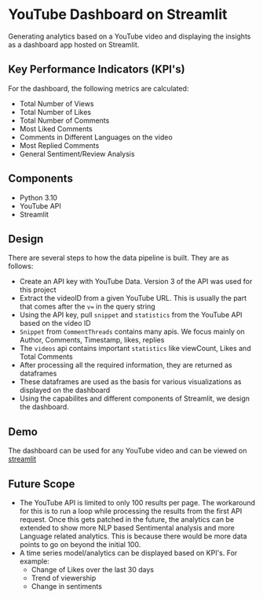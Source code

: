# YouTube Dashboard on Streamlit

Generating analytics based on a YouTube video and displaying the insights as a dashboard app hosted on Streamlit.

## Key Performance Indicators (KPI's)
For the dashboard, the following metrics are calculated:
- Total Number of Views
- Total Number of Likes
- Total Number of Comments
- Most Liked Comments 
- Comments in Different Languages on the video
- Most Replied Comments
- General Sentiment/Review Analysis

## Components
- Python 3.10
- YouTube API
- Streamlit

## Design
There are several steps to how the data pipeline is built. They are as follows:
- Create an API key with YouTube Data. Version 3 of the API was used for this project
- Extract the videoID from a given YouTube URL. This is usually the part that comes after the `v=` in the query string
- Using the API key, pull `snippet` and `statistics` from the YouTube API based on the video ID
- `Snippet` from `CommentThreads` contains many apis. We focus mainly on Author, Comments, Timestamp, likes, replies
- The `videos` api contains important `statistics` like viewCount, Likes and Total Comments
- After processing all the required information, they are returned as dataframes
- These dataframes are used as the basis for various visualizations as displayed on the dashboard
- Using the capabilites and different components of Streamlit, we design the dashboard.

## Demo
The dashboard can be used for any YouTube video and can be viewed on [streamlit](https://thomas-george-t-streamlit-youtube-dashboard-app-n12ivk.streamlit.app)

## Future Scope
- The YouTube API is limited to only 100 results per page. The workaround for this is to run a loop while processing the results from the first API request. Once this gets patched in the future, the analytics can be extended to show more NLP based Sentimental analysis and more Language related analytics. This is because there would be more data points to go on beyond the initial 100.
- A time series model/analytics can be displayed based on KPI's. For example:
  - Change of Likes over the last 30 days
  - Trend of viewership
  - Change in sentiments
